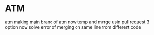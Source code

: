 # ATM
atm making
main branc of atm now temp and merge usin pull request 3 option
now solve error of merging on same line from different code
